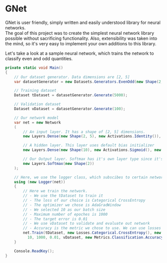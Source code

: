 # GNet

GNet is user friendly, simply written and easily understood library for neural networks.  
The goal of this project was to create the simplest neural network library possible without sacrificing functionality.
Also, extensibility was taken into the mind, so it's very easy to implement your own additions to this library.


Let's take a look at a sample neural network, which trains the network to classify even and odd quantities.

```csharp
private static void Main()
{
    // Our dataset generator. Data dimensions are [2, 5]
    var datasetGenerator = new Datasets.Generators.EvenOdd(new Shape(2, 5), true);

    // Training dataset
    Dataset tDataset = datasetGenerator.Generate(5000);

    // Validation dataset
    Dataset vDataset = datasetGenerator.Generate(100);

    // Our network model
    var net = new Network
    (
        // An input layer. It has a shape of [2, 5] dimensions.
        new Layers.Dense(new Shape(2, 5), new Activations.Identity()),

        // A hidden layer. This layer uses default bias initializer
        new Layers.Dense(new Shape(10), new Activations.Sigmoid(), new Initializers.TruncNormal()),

        // Our Output layer. Softmax has it's own layer type since it's derivation is different.
        new Layers.Softmax(new Shape(2))
    );

    // Here, we use the logger class, which subscibes to certain network actions, and uses them to log the training.
    using (new Logger(net))
    {
        // Here we train the network. 
        // - We use the tDataset to train it
        // - The loss of our choice is Categorical CrossEntropy
        // - The optimizer we chose is AdaGradWindow
        // - We selected 10 as our batch size
        // - Maximum number of epoches is 1000
        // - The target error is 0.01
        // - We use vDataset to validate and evaluate out network
        // - Accuracy is the metric we chose to use. We can use losses as metrics as well.
        net.Train(tDataset, new Losses.Categorical.CrossEntropy(), new Optimizers.AdaGradWindow(), 
          10, 1000, 0.01, vDataset, new Metrics.Classification.Accuracy());
    }

    Console.ReadKey();
}
```

